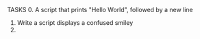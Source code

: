 TASKS
0. A script that prints "Hello World", followed by a new line
1. Write a script displays a confused smiley
2. 
